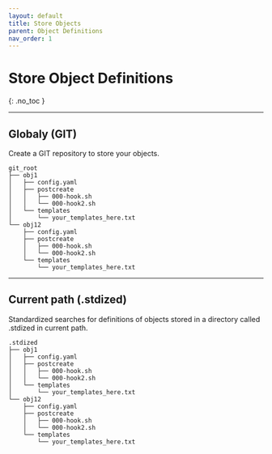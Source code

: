 ```yaml
---
layout: default
title: Store Objects
parent: Object Definitions
nav_order: 1
---
```


# Store Object Definitions
{: .no_toc }

---

## Globaly (GIT)

Create a GIT repository to store your objects.

    git_root
    ├── obj1
    │   ├── config.yaml
    │   ├── postcreate
    │   │   ├── 000-hook.sh
    │   │   └── 000-hook2.sh
    │   └── templates
    │       └── your_templates_here.txt
    └── obj12
        ├── config.yaml
        ├── postcreate
        │   ├── 000-hook.sh
        │   └── 000-hook2.sh
        └── templates
            └── your_templates_here.txt

---

## Current path (.stdized)

Standardized searches for definitions of objects stored in a directory called .stdized in current path.

    .stdized
    ├── obj1
    │   ├── config.yaml
    │   ├── postcreate
    │   │   ├── 000-hook.sh
    │   │   └── 000-hook2.sh
    │   └── templates
    │       └── your_templates_here.txt
    └── obj12
        ├── config.yaml
        ├── postcreate
        │   ├── 000-hook.sh
        │   └── 000-hook2.sh
        └── templates
            └── your_templates_here.txt
